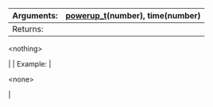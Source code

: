 | Arguments: | [powerup\_t](powerup_t.md)(number), time(number) |
|:-----------|:-------------------------------------------------|
| Returns: | 

&lt;nothing&gt;

 |
| Example: | 

&lt;none&gt;

 |